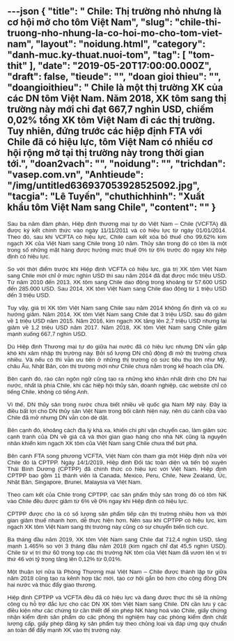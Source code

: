 ---json
{
    "title": " Chile: Thị trường nhỏ nhưng là cơ hội mở cho tôm Việt Nam",
    "slug": "chile-thi-truong-nho-nhung-la-co-hoi-mo-cho-tom-viet-nam",
    "layout": "noidung.html",
    "category": "danh-muc.ky-thuat.nuoi-tom",
    "tag": [
        "tom-thit"
    ],
    "date": "2019-05-20T17:00:00.000Z",
    "draft": false,
    "tieude": "",
    "doan gioi thieu": "",
    "doangioithieu": " Chile là một thị trường XK của các DN tôm Việt Nam. Năm 2018, XK tôm sang thị trường này mới chỉ đạt 667,7 nghìn USD, chiếm 0,02% tổng XK tôm Việt Nam đi các thị trường. Tuy nhiên, đứng trước các hiệp định FTA với Chile đã có hiệu lực, tôm Việt Nam có nhiều cơ hội rộng mở tại thị trường này trong thời gian tới.",
    "doan2vach": "",
    "noidung": "",
    "trichdan": "vasep.com.vn",
    "Anhtieude": "/img/untitled636937053928525092.jpg",
    "tacgia": "Lê Tuyến",
    "chuthichhinh": "Xuất khẩu tôm Việt Nam sang Chile",
    "__content__": ""
}
---
<p style="margin-left:0in; margin-right:0in; text-align:justify"><span style="font-size:13px"><span style="color:#1b1b1b"><span style="font-family:Arial"><span style="background-color:#ffffff"><span style="font-size:10pt">Sau ba năm đ&agrave;m ph&aacute;n, Hiệp định thương mại tự do Việt Nam &ndash; Chile (VCFTA) đ&atilde; được k&yacute; kết ch&iacute;nh thức v&agrave;o ng&agrave;y 11/11/2011 v&agrave; c&oacute; hiệu lực từ ng&agrave;y 01/01/2014. Theo đ&oacute;, sau khi VCFTA c&oacute; hiệu lực, Chile cam kết x&oacute;a bỏ thuế cho 99,62% kim ngạch XK của Việt Nam sang Chile trong 10 năm. Thủy sản trong đ&oacute; c&oacute; t&ocirc;m l&agrave; một trong số những mặt h&agrave;ng được hưởng mức thuế 0% từ 6% trước đ&oacute; ngay khi hiệp định c&oacute; hiệu lực.</span></span></span></span></span></p>

<p style="margin-left:0in; margin-right:0in; text-align:justify"><span style="font-size:13px"><span style="color:#1b1b1b"><span style="font-family:Arial"><span style="background-color:#ffffff"><span style="font-size:10pt">So với thời điểm trước khi Hiệp định VCFTA c&oacute; hiệu lực, gi&aacute; trị XK t&ocirc;m Việt Nam sang Chile mới chỉ ở mức ngh&igrave;n USD th&igrave; sau năm 2014 đ&atilde; đạt được mốc triệu USD. Từ năm 2010 đến 2013, XK t&ocirc;m sang Chile dao động trong khoảng từ 57.600 USD đến 285.000 USD. Sau 2014, XK t&ocirc;m Việt Nam sang Chile dao động từ 1 triệu USD đến 3 triệu USD.</span></span></span></span></span></p>

<p style="margin-left:0in; margin-right:0in; text-align:justify"><span style="font-size:13px"><span style="color:#1b1b1b"><span style="font-family:Arial"><span style="background-color:#ffffff"><span style="font-size:10pt">Tuy vậy, gi&aacute; trị XK t&ocirc;m Việt Nam sang Chile sau năm 2014 kh&ocirc;ng ổn định v&agrave; c&oacute; xu hướng giảm. Năm 2014, XK t&ocirc;m Việt Nam sang Chile đạt 3 triệu USD, sau đ&oacute; giảm về 1 triệu USD năm 2015. Năm 2016, kim ngạch XK tăng l&ecirc;n 2,7 triệu USD nhưng lại giảm về 1,2 triệu USD năm 2017. Năm 2018, XK t&ocirc;m Việt Nam sang Chile giảm mạnh xuống 667,7 ngh&igrave;n USD.</span></span></span></span></span></p>

<p style="margin-left:0in; margin-right:0in; text-align:justify"><span style="font-size:13px"><span style="color:#1b1b1b"><span style="font-family:Arial"><span style="background-color:#ffffff"><span style="font-size:10pt">D&ugrave; Hiệp định Thương mại tự do giữa hai nước đ&atilde; c&oacute; hiệu lực nhưng DN vẫn gặp kh&oacute; khi x&acirc;m nhập thị trường n&agrave;y. Bởi số lượng DN chủ động đi mở thị trường chưa nhiều. V&agrave; nếu c&oacute; th&igrave; vẫn ưu ti&ecirc;n ở những thị trường c&oacute; sức ti&ecirc;u thụ lớn như Mỹ, ch&acirc;u &Acirc;u, Nhật Bản, c&ograve;n thị trường mới như Chile chưa nằm trong kế hoạch của DN.</span></span></span></span></span></p>

<p style="margin-left:0in; margin-right:0in; text-align:justify"><span style="font-size:13px"><span style="color:#1b1b1b"><span style="font-family:Arial"><span style="background-color:#ffffff"><span style="font-size:10pt">B&ecirc;n cạnh đ&oacute;, r&agrave;o cản ng&ocirc;n ngữ cũng tạo ra những kh&oacute; khăn nhất định cho DN hai nước, nhất l&agrave; ph&iacute;a Chile, khi c&aacute;c hiệp hội thủy sản, doanh nghiệp, c&aacute;c website chỉ c&oacute; tiếng Chile, kh&ocirc;ng c&oacute; tiếng Anh.</span></span></span></span></span></p>

<p style="margin-left:0in; margin-right:0in; text-align:justify"><span style="font-size:13px"><span style="color:#1b1b1b"><span style="font-family:Arial"><span style="background-color:#ffffff"><span style="font-size:10pt">V&igrave; thế, DN thủy sản trong nước chưa biết nhiều về quốc gia Nam Mỹ n&agrave;y. Đ&acirc;y l&agrave; điều bất lợi cho DN thủy sản Việt Nam trong bối cảnh hiện nay, n&ecirc;n d&ugrave; c&aacute;nh cửa v&agrave;o Chile đ&atilde; mở nhưng DN vẫn c&ograve;n d&egrave; dặt.</span></span></span></span></span></p>

<p style="margin-left:0in; margin-right:0in; text-align:justify"><span style="font-size:13px"><span style="color:#1b1b1b"><span style="font-family:Arial"><span style="background-color:#ffffff"><span style="font-size:10pt">B&ecirc;n cạnh đ&oacute;, khoảng c&aacute;ch địa l&yacute; kh&aacute; xa, khiến chi ph&iacute; vận chuyển cao, l&agrave;m giảm sức cạnh tranh của DN về gi&aacute; cả v&agrave; thời gian giao h&agrave;ng cho nh&agrave; NK cũng l&agrave; nguy&ecirc;n nh&acirc;n khiến kim ngạch XK t&ocirc;m của Việt Nam sang Chile chưa thể bứt ph&aacute;.</span></span></span></span></span></p>

<p style="margin-left:0in; margin-right:0in; text-align:justify"><span style="font-size:13px"><span style="color:#1b1b1b"><span style="font-family:Arial"><span style="background-color:#ffffff"><span style="font-size:10pt">B&ecirc;n cạnh FTA song phương VCFTA, Việt Nam c&ograve;n tham gia một Hiệp định nữa với Chile đ&oacute; l&agrave; CPTPP. Ng&agrave;y 14/1/2019, Hiệp định Đối t&aacute;c to&agrave;n diện v&agrave; tiến bộ xuy&ecirc;n Th&aacute;i B&igrave;nh Dương (CPTPP) đ&atilde; ch&iacute;nh thức c&oacute; hiệu lực với Việt Nam. Hiệp định CPTPP bao gồm 11 th&agrave;nh vi&ecirc;n l&agrave; Canada, Mexico, Peru, Chile, New Zealand, &Uacute;c, Nhật Bản, Singapore, Brunei, Malaysia v&agrave; Việt Nam.</span></span></span></span></span></p>

<p style="margin-left:0in; margin-right:0in; text-align:justify"><span style="font-size:13px"><span style="color:#1b1b1b"><span style="font-family:Arial"><span style="background-color:#ffffff"><span style="font-size:10pt">Theo cam kết của Chile trong CPTPP, c&aacute;c sản phẩm thủy sản trong đ&oacute; c&oacute; t&ocirc;m NK v&agrave;o Chile đều được giảm từ 6% về 0% ngay khi Hiệp định c&oacute; hiệu lực.</span></span></span></span></span></p>

<p style="margin-left:0in; margin-right:0in; text-align:justify"><span style="font-size:13px"><span style="color:#1b1b1b"><span style="font-family:Arial"><span style="background-color:#ffffff"><span style="font-size:10pt">CPTPP được cho l&agrave; c&oacute; số lượng sản phẩm tiếp cận thị trường nhiều hơn v&agrave; thời gian giảm thuế nhanh hơn, dễ thực hiện hơn. N&ecirc;n sau khi CPTPP c&oacute; hiệu lực, kim ngạch XK t&ocirc;m Việt Nam sang thị trường n&agrave;y cũng c&oacute; sự chuyển biến t&iacute;ch cực.</span></span></span></span></span></p>

<p style="margin-left:0in; margin-right:0in; text-align:justify"><span style="font-size:13px"><span style="color:#1b1b1b"><span style="font-family:Arial"><span style="background-color:#ffffff"><span style="font-size:10pt">Ba th&aacute;ng đầu năm 2019, XK t&ocirc;m Việt Nam sang Chile đạt 712,4 ngh&igrave;n USD, tăng mạnh 1.465% so với 3 th&aacute;ng đầu năm 2018 (kim ngạch chỉ đạt 45,5 ngh&igrave;n USD). Chile từ vị tr&iacute; thứ 60 trong top c&aacute;c thị trường NK t&ocirc;m của Việt Nam đ&atilde; vươn l&ecirc;n vị tr&iacute; thứ 46 với tỷ trọng tăng l&ecirc;n 0,12% từ 0,01%.</span></span></span></span></span></p>

<p style="margin-left:0in; margin-right:0in; text-align:justify"><span style="font-size:13px"><span style="color:#1b1b1b"><span style="font-family:Arial"><span style="background-color:#ffffff"><span style="font-size:10pt">Một thuận lợi nữa l&agrave; Ph&ograve;ng Thương mại Việt Nam &ndash; Chile được th&agrave;nh lập từ giữa năm 2018 cũng tạo ra k&ecirc;nh hợp t&aacute;c mới, tạo cơ hội gắn b&oacute; hơn cho cộng đồng DN hai nước v&agrave; th&uacute;c đẩy giao thương.</span></span></span></span></span></p>

<p style="margin-left:0in; margin-right:0in; text-align:justify"><span style="font-size:13px"><span style="color:#1b1b1b"><span style="font-family:Arial"><span style="background-color:#ffffff"><span style="font-size:10pt">Hiệp định CPTPP v&agrave; VCFTA đều đ&atilde;&nbsp;c&oacute; hiệu lực v&agrave; đang được thực thi sẽ l&agrave; những c&ocirc;ng cụ hỗ trợ đắc lực cho c&aacute;c DN XK t&ocirc;m Việt Nam sang Chile. DN cần lưu &yacute; c&aacute;c điều kiện như c&aacute;c chứng từ cần thiết để xin ph&eacute;p NK h&agrave;ng ho&aacute; v&agrave;o Chile, giấy chứng nhận kiểm định sản phẩm do c&aacute;c ph&ograve;ng th&iacute; nghiệm hay c&aacute;c ph&ograve;ng kiểm định chất lượng cấp, giấy ph&eacute;p đăng k&yacute; sản phẩm tuỳ theo chủng loại v&agrave; đ&aacute;p ứng quy chuẩn an to&agrave;n để đẩy mạnh XK v&agrave;o thị trường n&agrave;y.</span></span></span></span></span></p>
